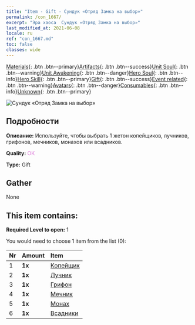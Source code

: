 ```yaml
---
title: "Item - Gift - Сундук «Отряд Замка на выбор»"
permalink: /con_1667/
excerpt: "Эра хаоса  Сундук «Отряд Замка на выбор»"
last_modified_at: 2021-06-08
locale: ru
ref: "con_1667.md"
toc: false
classes: wide
---
```

 [Materials](/ItemsRU/){: .btn .btn--primary}[Artifacts](/ItemsRU/Artifacts/){: .btn .btn--success}[Unit Soul](/ItemsRU/UnitSoul/){: .btn .btn--warning}[Unit Awakening](/ItemsRU/UnitAwakening/){: .btn .btn--danger}[Hero Soul](/ItemsRU/HeroSoul/){: .btn .btn--info}[Hero Skill](/ItemsRU/HeroSkill/){: .btn .btn--primary}[Gift](/ItemsRU/Gift/){: .btn .btn--success}[Event related](/ItemsRU/Events/){: .btn .btn--warning}[Avatars](/ItemsRU/Avatars/){: .btn .btn--danger}[Consumables](/ItemsRU/Consumables/){: .btn .btn--info}[Unknown](/ItemsRU/Unknown/){: .btn .btn--primary}

 ![Сундук «Отряд Замка на выбор»](/images/t/i_907283.png)

## Подробности
 **Описание:** Используйте, чтобы выбрать 1 жетон копейщиков, лучников, грифонов, мечников, монахов или всадников.

 **Quality:** <span style="color: #DA70D6">OK</span>

 **Type:** Gift

## Gather

  None

## This item contains:

 **Required Level to open:** 1

 You would need to choose 1 item from the list (0):

  | Nr | Amount |     Item    |
  |:---|:-------|:------------|
  | 1 |  **1x** | [Копейщик](/ItemsRU/unt_190/) |  | 
  | 2 |  **1x** | [Лучник](/ItemsRU/unt_191/) |  | 
  | 3 |  **1x** | [Грифон](/ItemsRU/unt_192/) |  | 
  | 4 |  **1x** | [Мечник](/ItemsRU/unt_193/) |  | 
  | 5 |  **1x** | [Монах](/ItemsRU/unt_194/) |  | 
  | 6 |  **1x** | [Всадники](/ItemsRU/unt_195/) |  | 
